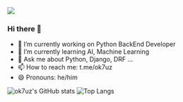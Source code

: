 [![](https://visitcount.itsvg.in/api?id=ok7uz&label=Profile%20Views&color=12&icon=5&pretty=true)](https://visitcount.itsvg.in)
### Hi there 👋



- 🔭 I’m currently working on Python BackEnd Developer
- 🌱 I’m currently learning AI, Machine Learning
- 💬 Ask me about Python, Django, DRF ...
- 📫 How to reach me: t.me/ok7uz
- 😄 Pronouns: he/him

![ok7uz's GitHub stats](https://github-readme-stats.vercel.app/api?username=ok7uz&show_icons=true)
![Top Langs](https://github-readme-stats.vercel.app/api/top-langs/?username=ok7uz&hide_progress=true)
